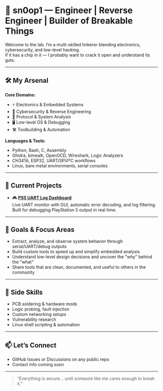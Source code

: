 # 🧠 sn0op1 — Engineer | Reverse Engineer | Builder of Breakable Things

Welcome to the lab. I’m a multi-skilled tinkerer blending electronics, cybersecurity, and low-level hacking.  
If it has a chip in it — I probably want to crack it open and understand its guts.

---

## 🛠️ My Arsenal

**Core Domains:**
- ⚡ Electronics & Embedded Systems
- 🔐 Cybersecurity & Reverse Engineering
- 🧩 Protocol & System Analysis
- 🖥️ Low-level OS & Debugging
- 🛠️ Toolbuilding & Automation

**Languages & Tools:**
- Python, Bash, C, Assembly
- Ghidra, binwalk, OpenOCD, Wireshark, Logic Analyzers
- CH341A, ESP32, UART/SPI/I²C workflows
- Linux, bare metal environments, serial consoles

---

## 🚧 Current Projects

- 🎮 [**PS5 UART Log Dashboard**](https://github.com/sn0op1/ps5-uart-dashboard)  
  Live UART monitor with GUI, automatic error decoding, and log filtering.  
  Built for debugging PlayStation 5 output in real time.

---

## 📌 Goals & Focus Areas

- Extract, analyze, and observe system behavior through serial/UART/debug outputs
- Build custom tools to speed up and simplify embedded analysis
- Understand low-level design decisions and uncover the "why" behind the "what"
- Share tools that are clean, documented, and useful to others in the community

---

## 🧩 Side Skills

- PCB soldering & hardware mods
- Logic probing, fault injection
- Custom networking setups
- Vulnerability research
- Linux shell scripting & automation

---

## 📫 Let’s Connect

- GitHub Issues or Discussions on any public repo
- Contact info coming soon

---

> “Everything is secure... until someone like me cares enough to break it.”
